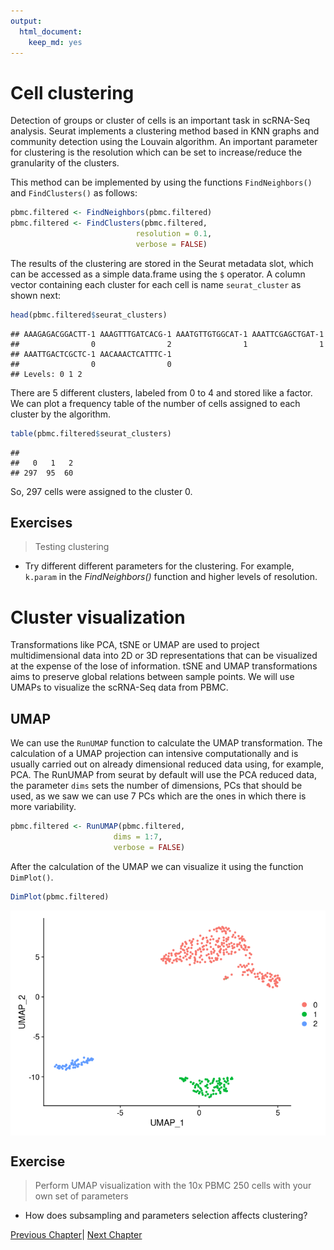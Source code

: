 ```yaml
---
output:
  html_document:
    keep_md: yes
---
```





# Cell clustering


Detection of groups or cluster of cells is an important task in scRNA-Seq 
analysis. Seurat implements a clustering method based in KNN graphs and 
community detection using the Louvain algorithm. An important parameter
for clustering is the resolution which can be set to increase/reduce the
granularity of the clusters.

This method can be implemented by using the functions `FindNeighbors()` and
`FindClusters()` as follows:


```r
pbmc.filtered <- FindNeighbors(pbmc.filtered)
pbmc.filtered <- FindClusters(pbmc.filtered, 
                            resolution = 0.1, 
                            verbose = FALSE)
```


The results of the clustering are stored in the Seurat metadata slot, which
can be accessed as a simple data.frame using the `$` operator. A column vector
containing each cluster for each cell is name `seurat_cluster` as shown next:



```r
head(pbmc.filtered$seurat_clusters)
```

```
## AAAGAGACGGACTT-1 AAAGTTTGATCACG-1 AAATGTTGTGGCAT-1 AAATTCGAGCTGAT-1 
##                0                2                1                1 
## AAATTGACTCGCTC-1 AACAAACTCATTTC-1 
##                0                0 
## Levels: 0 1 2
```


There are 5 different clusters, labeled from 0 to 4 and stored like a factor.
We can plot a frequency table of the number of cells assigned to each cluster
by the algorithm.



```r
table(pbmc.filtered$seurat_clusters) 
```

```
## 
##   0   1   2 
## 297  95  60
```

So, 297 cells were assigned to the cluster 0.

## Exercises

> Testing clustering 

 * Try different different parameters for the clustering. For example,
`k.param` in the *FindNeighbors()* function and higher levels of
resolution.



# Cluster visualization


Transformations like PCA, tSNE or UMAP are used to project multidimensional
data into 2D or 3D representations that can be visualized at the expense
of the lose of information. tSNE and UMAP transformations aims to preserve
global relations between sample points. We will use UMAPs to visualize the
scRNA-Seq data from PBMC.


## UMAP

We can use the `RunUMAP` function to calculate the UMAP transformation. The 
calculation of a UMAP projection can intensive computationally and is 
usually carried out on already dimensional reduced data using, for example,
PCA. The RunUMAP from seurat by default will use the PCA reduced data, the
parameter `dims` sets the number of dimensions, PCs that should be used, as
we saw we can use 7 PCs which are the ones in which there is more variability.



```r
pbmc.filtered <- RunUMAP(pbmc.filtered, 
                       dims = 1:7, 
                       verbose = FALSE)
```

After the calculation of the UMAP we can visualize it using the function
`DimPlot()`.



```r
DimPlot(pbmc.filtered)
```

<img src="05-Cluster_visualization_files/figure-html/umap_plot-1.png" style="display: block; margin: auto;" />


## Exercise


> Perform UMAP visualization with the 10x PBMC 250 cells with your own set
of parameters

* How does subsampling and parameters selection affects clustering?

[Previous Chapter](./04-Normalization_and_Dimensional_Reduction.md)|
[Next Chapter](.06-Differential_Expression.md)